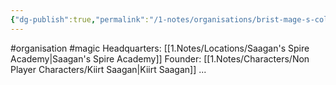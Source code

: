```yaml
---
{"dg-publish":true,"permalink":"/1-notes/organisations/brist-mage-s-college/"}
---
```


#organisation #magic 
Headquarters: [[1.Notes/Locations/Saagan's Spire Academy\|Saagan's Spire Academy]]
Founder: [[1.Notes/Characters/Non Player Characters/Kiirt Saagan\|Kiirt Saagan]] ... 
